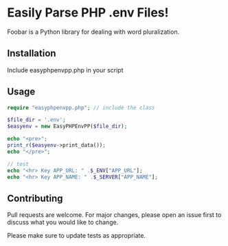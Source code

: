 # Easily Parse PHP .env Files!

Foobar is a Python library for dealing with word pluralization.

## Installation

Include easyphpenvpp.php in your script  

## Usage

```php
require "easyphpenvpp.php"; // include the class

$file_dir = '.env';
$easyenv = new EasyPHPEnvPP($file_dir); 

echo "<pre>";
print_r($easyenv->print_data()); 
echo "</pre>";

// test
echo "<hr> Key APP_URL: " .$_ENV["APP_URL"]; 
echo "<hr> Key APP_NAME: " .$_SERVER["APP_NAME"]; 
```

## Contributing
Pull requests are welcome. For major changes, please open an issue first to discuss what you would like to change.

Please make sure to update tests as appropriate.
